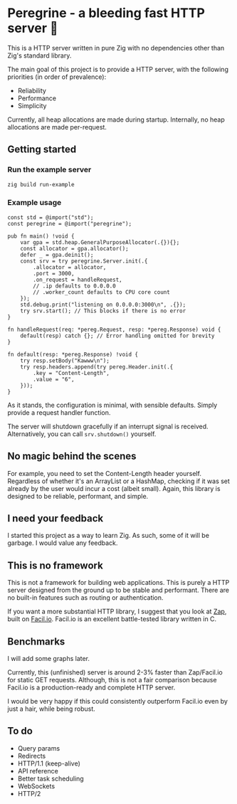 # Peregrine - a bleeding fast HTTP server 🦅
This is a HTTP server written in pure Zig with no dependencies other than Zig's standard library.

The main goal of this project is to provide a HTTP server, with the following priorities (in order of prevalence):
- Reliability
- Performance
- Simplicity

Currently, all heap allocations are made during startup. Internally, no heap allocations are made per-request.

## Getting started

### Run the example server
```bash
zig build run-example
```

### Example usage
```zig
const std = @import("std");
const peregrine = @import("peregrine");

pub fn main() !void {
    var gpa = std.heap.GeneralPurposeAllocator(.{}){};
    const allocator = gpa.allocator();
    defer _ = gpa.deinit();
    const srv = try peregrine.Server.init(.{
        .allocator = allocator,
        .port = 3000,
        .on_request = handleRequest,
        // .ip defaults to 0.0.0.0
        // .worker_count defaults to CPU core count
    });
    std.debug.print("listening on 0.0.0.0:3000\n", .{});
    try srv.start(); // This blocks if there is no error
}

fn handleRequest(req: *pereg.Request, resp: *pereg.Response) void {
    default(resp) catch {}; // Error handling omitted for brevity
}

fn default(resp: *pereg.Response) !void {
    try resp.setBody("Kawww\n");
    try resp.headers.append(try pereg.Header.init(.{
        .key = "Content-Length",
        .value = "6",
    }));
}
```

As it stands, the configuration is minimal, with sensible defaults. Simply provide a request handler function.

The server will shutdown gracefully if an interrupt signal is received. Alternatively, you can call `srv.shutdown()` yourself.

## No magic behind the scenes
For example, you need to set the Content-Length header yourself. Regardless of whether it's an ArrayList or a HashMap, checking if it was set already by the user would incur a cost (albeit small). Again, this library is designed to be reliable, performant, and simple.

## I need your feedback
I started this project as a way to learn Zig. As such, some of it will be garbage. I would value any feedback.

## This is no framework
This is not a framework for building web applications. This is purely a HTTP server designed from the ground up to be stable and performant. There are no built-in features such as routing or authentication.

If you want a more substantial HTTP library, I suggest that you look at [Zap](https://github.com/zigzap/zap), built on [Facil.io](http://facil.io). Facil.io is an excellent battle-tested library written in C.

## Benchmarks
I will add some graphs later.

Currently, this (unfinished) server is around 2-3% faster than Zap/Facil.io for static GET requests. Although, this is not a fair comparison because Facil.io is a production-ready and complete HTTP server.

I would be very happy if this could consistently outperform Facil.io even by just a hair, while being robust.

## To do
- Query params
- Redirects
- HTTP/1.1 (keep-alive)
- API reference
- Better task scheduling
- WebSockets
- HTTP/2
